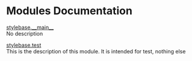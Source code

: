 # Modules Documentation

[stylebase.\_\_main\_\_](https://github.com/pyrustic/stylebase/blob/master/docs/modules/content/stylebase.__main__/README.md#module-overview)
<br>
No description


[stylebase.test](https://github.com/pyrustic/stylebase/blob/master/docs/modules/content/stylebase.test/README.md#module-overview)
<br>
This is the description of this module. It is intended for test, nothing else



